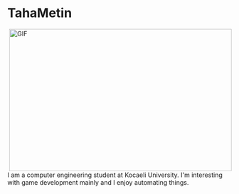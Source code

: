 # TahaMetin
<img align="right" alt="GIF" src="https://github.com/abhisheknaiidu/abhisheknaiidu/blob/master/code.gif?raw=true" width="500" height="320" />
I am a computer engineering student at Kocaeli University.
I'm interesting with game development mainly and I enjoy automating things.
  
